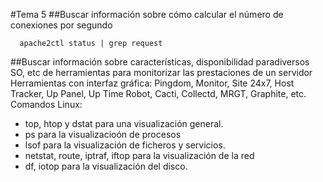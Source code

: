 #Tema 5
##Buscar información sobre cómo calcular el número de conexiones por segundo
````
  apache2ctl status | grep request
````
##Buscar información sobre características, disponibilidad paradiversos SO, etc de herramientas para monitorizar las prestaciones de un servidor
Herramientas con interfaz gráfica:
Pingdom, Monitor, Site 24x7, Host Tracker, Up Panel, Up Time Robot, Cacti, Collectd, MRGT, Graphite, etc.
Comandos Linux:
+ top, htop y dstat para una visualización general.
+ ps para la visualizacioón de procesos
+ lsof para la visualización de ficheros y servicios.
+ netstat, route, iptraf, iftop para la visualización de la red
+ df, iotop para la visualización del disco.
